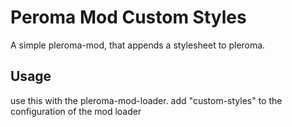 # Peroma Mod Custom Styles

A simple pleroma-mod, that appends a stylesheet to pleroma.

## Usage

use this with the pleroma-mod-loader. add "custom-styles" to the configuration of the mod loader
